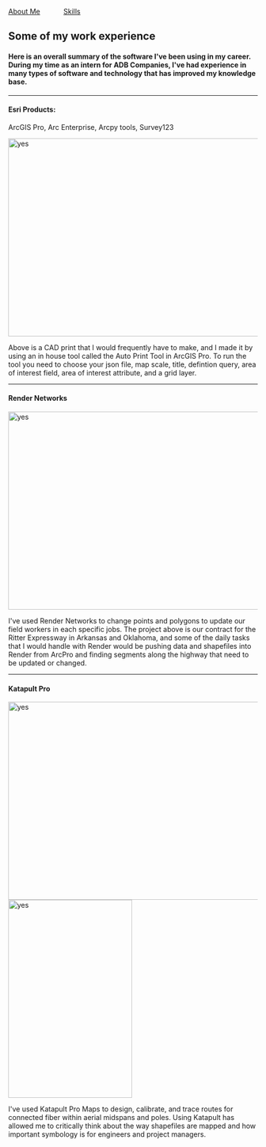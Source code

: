 <!DOCTYPE html>
<html>
    
<p><a href="./AboutMax.md">About Me</a> &nbsp; &nbsp; &nbsp; &nbsp; &nbsp; &nbsp;<a href="./Skills.md">Skills</a></p>
<head>
<h2 id="experience">Some of my work experience</h2>
</head>
    
<h4>Here is an overall summary of the software I've been using in my career. During my time as an intern for ADB Companies, I've had experience in many types of software and technology that has improved my knowledge base.</h4>

<body>
<p>
<hr>
<h4> Esri Products:</h4> 
ArcGIS Pro, Arc Enterprise, Arcpy tools, Survey123
</p>
<img src="https://github.com/max1sing/max1sing/blob/main/print%20tool.png?raw=true" alt="yes" width="700" height="400">
<p>Above is a CAD print that I would frequently have to make, and I made it by using an in house tool called the Auto Print Tool in ArcGIS Pro. To run the tool you need to choose your json file, map scale, title,
defintion query, area of interest field, area of interest attribute, and a grid layer.</p>
<hr>
<h4>Render Networks</h4>
<img src="https://github.com/max1sing/max1sing/blob/main/newrender.png?raw=true" alt="yes" width="700" height="400">
<p>I've used Render Networks to change points and polygons to update our field workers in each specific jobs. The project above is our contract for the Ritter Expressway in Arkansas and Oklahoma, 
and some of the daily tasks that I would handle with Render would be pushing data and shapefiles into Render from ArcPro and finding segments along the highway that need to be updated or changed.</p>
<hr>
<h4>Katapult Pro</h4>
<p float="left">
<img src="https://github.com/max1sing/max1sing/blob/main/katapult1.png?raw=true" alt="yes" width="700" height="400" />
<img src="https://github.com/max1sing/max1sing/blob/main/katapult2.png?raw=true" alt="yes" width="250" height="400" /> 
</p>
<p>I've used Katapult Pro Maps to design, calibrate, and trace routes for connected fiber within aerial midspans and poles. Using Katapult has allowed me to critically think about the way shapefiles are mapped
and how important symbology is for engineers and project managers.</p>
</body>  

  
